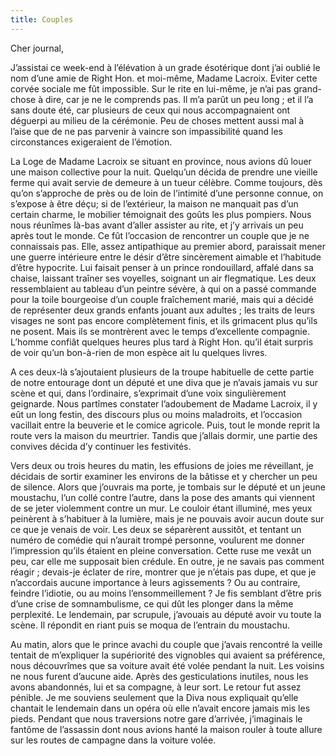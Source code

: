 ```yaml
---
title: Couples
---
```

Cher journal,

J’assistai ce week-end à l’élévation à un grade ésotérique dont j’ai oublié le
nom d’une amie de Right Hon. et moi-même, Madame Lacroix. Eviter cette corvée
sociale me fût impossible. Sur le rite en lui-même, je n’ai pas grand-chose à
dire, car je ne le comprends pas. Il m’a parût un peu long ; et il l’a sans
doute été, car plusieurs de ceux qui nous accompagnaient ont déguerpi au milieu
de la cérémonie. Peu de choses mettent aussi mal à l’aise que de ne pas
parvenir à vaincre son impassibilité quand les circonstances exigeraient de
l’émotion.

La Loge de Madame Lacroix se situant en province, nous avions dû louer une
maison collective pour la nuit. Quelqu’un décida de prendre une vieille ferme
qui avait servie de demeure à un tueur célèbre. Comme toujours, dès qu’on
s’approche de près ou de loin de l’intimité d’une personne connue, on s’expose
à être déçu; si de l’extérieur, la maison ne manquait pas d’un certain charme,
le mobilier témoignait des goûts les plus pompiers. Nous nous réunîmes là-bas
avant d’aller assister au rite, et j’y arrivais un peu après tout le monde. Ce
fût l’occasion de rencontrer un couple que je ne connaissais pas. Elle, assez
antipathique au premier abord, paraissait mener une guerre intérieure entre le
désir d’être sincèrement aimable et l’habitude d’être hypocrite. Lui faisait
penser à un prince rondouillard, affalé dans sa chaise, laissant traîner ses
voyelles, soignant un air flegmatique. Les deux ressemblaient au tableau d’un
peintre sévère, à qui on a passé commande pour la toile bourgeoise d’un couple
fraîchement marié, mais qui a décidé de représenter deux grands enfants jouant
aux adultes ; les traits de leurs visages ne sont pas encore complètement
finis, et ils grimacent plus qu’ils ne posent. Mais ils se montrèrent avec le
temps d’excellente compagnie. L’homme confiât quelques heures plus tard à Right
Hon. qu’il était surpris de voir qu’un bon-à-rien de mon espèce ait lu quelques
livres.

A ces deux-là s’ajoutaient plusieurs de la troupe habituelle de cette partie de
notre entourage dont un député et une diva que je n’avais jamais vu sur scène
et qui, dans l’ordinaire, s’exprimait d’une voix singulièrement geignarde. Nous
partîmes constater l’adoubement de Madame Lacroix, il y eût un long festin, des
discours plus ou moins maladroits, et l’occasion vacillait entre la beuverie et
le comice agricole. Puis, tout le monde reprit la route vers la maison du
meurtrier. Tandis que j’allais dormir, une partie des convives décida d’y
continuer les festivités. 

Vers deux ou trois heures du matin, les effusions de joies me réveillant, je
décidais de sortir examiner les environs de la bâtisse et y chercher un peu de
silence. Alors que j’ouvrais ma porte, je tombais sur le député et un jeune
moustachu, l’un collé contre l’autre, dans la pose des amants qui viennent de
se jeter violemment contre un mur. Le couloir étant illuminé, mes yeux
peinèrent à s’habituer à la lumière, mais je ne pouvais avoir aucun doute sur
ce que je venais de voir. Les deux se séparèrent aussitôt, et tentant un numéro
de comédie qui n’aurait trompé personne, voulurent me donner l’impression
qu’ils étaient en pleine conversation. Cette ruse me vexât un peu, car elle me
supposait bien crédule. En outre, je ne savais pas comment réagir ; devais-je
éclater de rire, montrer que je n’étais pas dupe, et que je n’accordais aucune
importance à leurs agissements ? Ou au contraire, feindre l’idiotie, ou au
moins l’ensommeillement ? Je fis semblant d’être pris d’une crise de
somnambulisme, ce qui dût les plonger dans la même perplexité. Le lendemain,
par scrupule, j’avouais au député avoir vu toute la scène. Il répondit en riant
puis se moqua de l’entrain du moustachu. 

Au matin, alors que le prince avachi du couple que j’avais rencontré la veille
tentait de m’expliquer la supériorité des vignobles qui avaient sa préférence,
nous découvrîmes que sa voiture avait été volée pendant la nuit.  Les voisins
ne nous furent d’aucune aide. Après des gesticulations inutiles, nous les avons
abandonnés, lui et sa compagne, à leur sort. Le retour fut assez pénible. Je me
souviens seulement que la Diva nous expliquait qu’elle chantait le lendemain
dans un opéra où elle n’avait encore jamais mis les pieds. Pendant que nous
traversions notre gare d’arrivée, j’imaginais le fantôme de l’assassin dont
nous avions hanté la maison rouler à toute allure sur les routes de campagne
dans la voiture volée.
